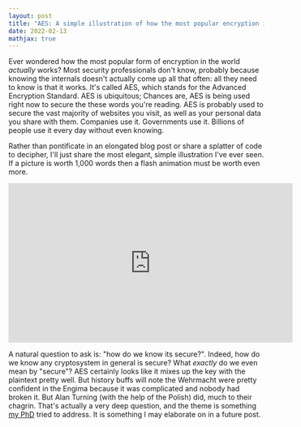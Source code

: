 ```yaml
---
layout: post
title: "AES: A simple illustration of how the most popular encryption in the world *actually* works"
date: 2022-02-13
mathjax: true
---
```


Ever wondered how the most popular form of encryption in the world
*actually* works? Most security professionals don't know, probably because knowing
the internals doesn't actually come up all that often: all they need to know is that
it works. It's called AES, which stands for the Advanced Encryption Standard.
AES is ubiquitous; Chances are, AES is being used right now to secure the these words you're reading. AES is probably used to secure the vast majority of websites you visit, as well as your personal data you share with them. Companies use it. Governments use it. Billions of people use it every day without even knowing.

Rather than pontificate in an elongated blog post or share a splatter of code to decipher, I'll just share the most elegant, simple illustration I've ever seen. If a picture is worth 1,000 words then a flash animation must be worth even more.

<iframe width="560" height="315" src="https://www.youtube.com/embed/gP4PqVGudtg" title="YouTube video player" frameborder="0" allow="accelerometer; autoplay; clipboard-write; encrypted-media; gyroscope; picture-in-picture" allowfullscreen></iframe>

A natural question to ask is: "how do we know its secure?". Indeed, how do we know any cryptosystem in general is secure? What *exactly* do we even mean by "secure"? AES certainly looks like
it mixes up the key with the plaintext pretty well. But history buffs will
note the Wehrmacht were pretty confident in the Engima because it was
complicated and nobody had broken it. But Alan Turning (with the
help of the Polish) did, much to their chagrin. That's actually a very deep question, and the theme is something [my PhD](https://ora.ox.ac.uk/objects/uuid:389973d5-9c96-4905-b412-2514578abf20/download_file?file_format=pdf&safe_filename=DPhil%2BThesis.pdf&type_of_work=Thesis) tried to address. It is something I may elaborate on in a future post.
